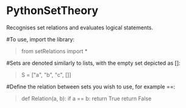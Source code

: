 # PythonSetTheory
Recognises set relations and evaluates logical statements.

#To use, import the library:
> from setRelations import *

#Sets are denoted similarly to lists, with the empty set depicted as []:
> S = ["a", "b", "c", []]

#Define the relation between sets you wish to use, for example ==:
> def Relation(a, b):
>     if a == b:
>         return True
>     return False


